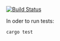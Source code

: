 [![Build Status](https://secure.travis-ci.org/infynyxx/hello_rust.png)](http://travis-ci.org/infynyxx/hello_rust)

In oder to run tests:

```
cargo test
```
